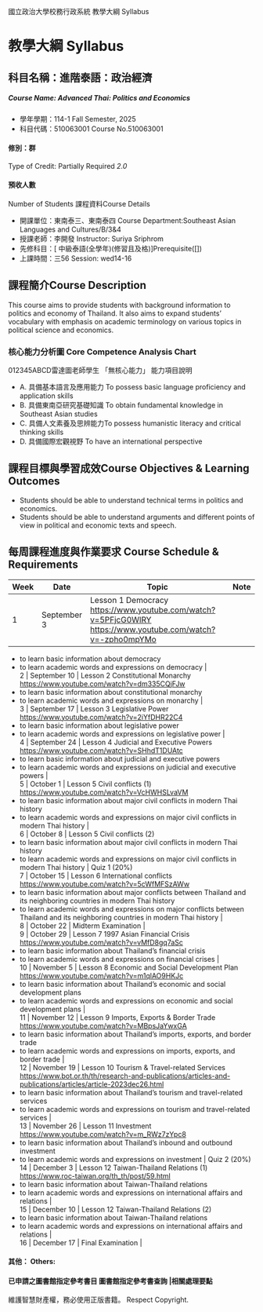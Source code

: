 國立政治大學校務行政系統 教學大綱 Syllabus
# 教學大綱 Syllabus
##  科目名稱：進階泰語：政治經濟
#####  Course Name: Advanced Thai: Politics and Economics
  * 學年學期：114-1 Fall Semester, 2025 
  * 科目代碼：510063001 Course No.510063001
#### 修別：群
Type of Credit: Partially Required 
_2.0_
#### 預收人數
Number of Students
課程資料Course Details
  * 開課單位：東南泰三、東南泰四 Course Department:Southeast Asian Languages and Cultures/B/3&4 
  * 授課老師：李開發 Instructor: Suriya Sriphrom 
  * 先修科目：[ 中級泰語(全學年)(修習且及格)]Prerequisite([])
  * 上課時間：三56 Session: wed14-16
##  課程簡介Course Description
This course aims to provide students with background information to politics and economy of Thailand. It also aims to expand students’ vocabulary with emphasis on academic terminology on various topics in political science and economics.
###  核心能力分析圖 Core Competence Analysis Chart
012345ABCD雷達圖老師學生
「無核心能力」 
能力項目說明
  * A. 具備基本語言及應用能力 To possess basic language proficiency and application skills
  * B. 具備東南亞研究基礎知識 To obtain fundamental knowledge in Southeast Asian studies
  * C. 具備人文素養及思辨能力To possess humanistic literacy and critical thinking skills
  * D. 具備國際宏觀視野 To have an international perspective
##  課程目標與學習成效Course Objectives & Learning Outcomes 
  * Students should be able to understand technical terms in politics and economics.
  * Students should be able to understand arguments and different points of view in political and economic texts and speech.
##  每周課程進度與作業要求 Course Schedule & Requirements
Week |  Date |  Topic |  Note  
---|---|---|---  
1 |  September 3 |  Lesson 1 Democracy https://www.youtube.com/watch?v=5PFjcG0WlRY https://www.youtube.com/watch?v=-zpho0mpYMo
  * to learn basic information about democracy
  * to learn academic words and expressions on democracy
|   
2 |  September 10 |  Lesson 2 Constitutional Monarchy  https://www.youtube.com/watch?v=dm335CQjFJw
  * to learn basic information about constitutional monarchy
  * to learn academic words and expressions on monarchy
|   
3 |  September 17 |  Lesson 3 Legislative Power  https://www.youtube.com/watch?v=2iYfDHR22C4
  * to learn basic information about legislative power
  * to learn academic words and expressions on legislative power
|   
4 |  September 24 |  Lesson 4 Judicial and Executive Powers https://www.youtube.com/watch?v=SHhdT1DUAtc
  * to learn basic information about judicial and executive powers
  * to learn academic words and expressions on judicial and executive powers
|   
5 |  October 1 |  Lesson 5 Civil conflicts (1) https://www.youtube.com/watch?v=VcHWHSLvaVM
  * to learn basic information about major civil conflicts in modern Thai history
  * to learn academic words and expressions on major civil conflicts in modern Thai history
|   
6 |  October 8 |  Lesson 5 Civil conflicts (2)
  * to learn basic information about major civil conflicts in modern Thai history
  * to learn academic words and expressions on major civil conflicts in modern Thai history
|  Quiz 1 (20%)  
7 |  October 15 |  Lesson 6 International conflicts https://www.youtube.com/watch?v=5cWfMFSzAWw
  * to learn basic information about major conflicts between Thailand and its neighboring countries in modern Thai history
  * to learn academic words and expressions on major conflicts between Thailand and its neighboring countries in modern Thai history
|   
8 |  October 22 |  Midterm Examination |   
9 |  October 29 |  Lesson 7 1997 Asian Financial Crisis https://www.youtube.com/watch?v=vMfD8gq7aSc
  * to learn basic information about Thailand’s financial crisis
  * to learn academic words and expressions on financial crises
|   
10 |  November 5 |  Lesson 8 Economic and Social Development Plan https://www.youtube.com/watch?v=m1qlAO9HKJc
  * to learn basic information about Thailand’s economic and social development plans
  * to learn academic words and expressions on economic and social development plans
|   
11 |  November 12 |  Lesson 9 Imports, Exports & Border Trade https://www.youtube.com/watch?v=MBpsJaYwxGA
  * to learn basic information about Thailand’s imports, exports, and border trade
  * to learn academic words and expressions on imports, exports, and border trade
|   
12 |  November 19 |  Lesson 10 Tourism & Travel-related Services  https://www.bot.or.th/th/research-and-publications/articles-and-publications/articles/article-2023dec26.html
  * to learn basic information about Thailand’s tourism and travel-related services
  * to learn academic words and expressions on tourism and travel-related services
|   
13 |  November 26 |  Lesson 11 Investment https://www.youtube.com/watch?v=m_RWz7zYpc8
  * to learn basic information about Thailand’s inbound and outbound investment
  * to learn academic words and expressions on investment
|  Quiz 2 (20%)  
14 |  December 3 |  Lesson 12 Taiwan-Thailand Relations (1) https://www.roc-taiwan.org/th_th/post/59.html
  * to learn basic information about Taiwan-Thailand relations
  * to learn academic words and expressions on international affairs and relations
|   
15 |  December 10 |  Lesson 12 Taiwan-Thailand Relations (2)
  * to learn basic information about Taiwan-Thailand relations
  * to learn academic words and expressions on international affairs and relations
|   
16 |  December 17 |  Final Examination |   
####  其他： Others:
####  已申請之圖書館指定參考書目  圖書館指定參考書查詢 |相關處理要點
維護智慧財產權，務必使用正版書籍。 Respect Copyright.